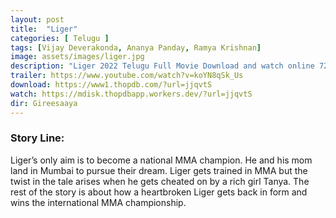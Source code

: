 ```yaml
---
layout: post
title:  "Liger"
categories: [ Telugu ]
tags: [Vijay Deverakonda, Ananya Panday, Ramya Krishnan]
image: assets/images/liger.jpg
description: "Liger 2022 Telugu Full Movie Download and watch online 720p low file size 500 mb."
trailer: https://www.youtube.com/watch?v=koYN8qSk_Us
download: https://www1.thopdb.com/?url=jjqvtS
watch: https://mdisk.thopdbapp.workers.dev/?url=jjqvtS
dir: Gireesaaya
---
```


### Story Line:
Liger’s only aim is to become a national MMA champion. He and his mom land in Mumbai to pursue their dream. Liger gets trained in MMA but the twist in the tale arises when he gets cheated on by a rich girl Tanya. The rest of the story is about how a heartbroken Liger gets back in form and wins the international MMA championship.